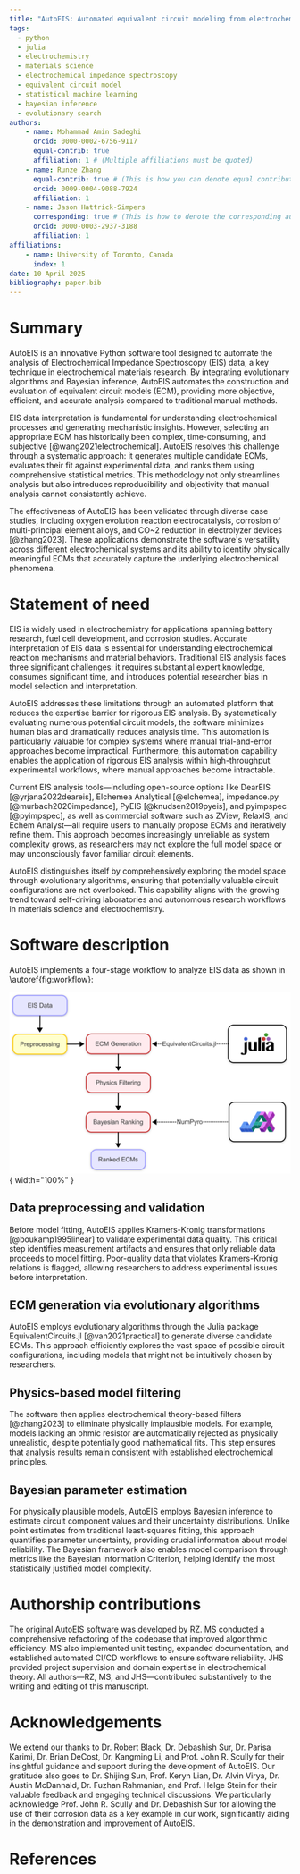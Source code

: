 ```yaml
---
title: "AutoEIS: Automated equivalent circuit modeling from electrochemical impedance spectroscopy data using statistical machine learning"
tags:
  - python
  - julia
  - electrochemistry
  - materials science
  - electrochemical impedance spectroscopy
  - equivalent circuit model
  - statistical machine learning
  - bayesian inference
  - evolutionary search
authors:
    - name: Mohammad Amin Sadeghi
      orcid: 0000-0002-6756-9117
      equal-contrib: true
      affiliation: 1 # (Multiple affiliations must be quoted)
    - name: Runze Zhang
      equal-contrib: true # (This is how you can denote equal contributions between multiple authors)
      orcid: 0009-0004-9088-7924
      affiliation: 1
    - name: Jason Hattrick-Simpers
      corresponding: true # (This is how to denote the corresponding author)
      orcid: 0000-0003-2937-3188
      affiliation: 1
affiliations:
    - name: University of Toronto, Canada
      index: 1
date: 10 April 2025
bibliography: paper.bib
---
```

# Summary

AutoEIS is an innovative Python software tool designed to automate the analysis of Electrochemical Impedance Spectroscopy (EIS) data, a key technique in electrochemical materials research. By integrating evolutionary algorithms and Bayesian inference, AutoEIS automates the construction and evaluation of equivalent circuit models (ECM), providing more objective, efficient, and accurate analysis compared to traditional manual methods.

EIS data interpretation is fundamental for understanding electrochemical processes and generating mechanistic insights. However, selecting an appropriate ECM has historically been complex, time-consuming, and subjective [@wang2021electrochemical]. AutoEIS resolves this challenge through a systematic approach: it generates multiple candidate ECMs, evaluates their fit against experimental data, and ranks them using comprehensive statistical metrics. This methodology not only streamlines analysis but also introduces reproducibility and objectivity that manual analysis cannot consistently achieve.

The effectiveness of AutoEIS has been validated through diverse case studies, including oxygen evolution reaction electrocatalysis, corrosion of multi-principal element alloys, and CO~2 reduction in electrolyzer devices [@zhang2023]. These applications demonstrate the software's versatility across different electrochemical systems and its ability to identify physically meaningful ECMs that accurately capture the underlying electrochemical phenomena.

# Statement of need

EIS is widely used in electrochemistry for applications spanning battery research, fuel cell development, and corrosion studies. Accurate interpretation of EIS data is essential for understanding electrochemical reaction mechanisms and material behaviors. Traditional EIS analysis faces three significant challenges: it requires substantial expert knowledge, consumes significant time, and introduces potential researcher bias in model selection and interpretation.

AutoEIS addresses these limitations through an automated platform that reduces the expertise barrier for rigorous EIS analysis. By systematically evaluating numerous potential circuit models, the software minimizes human bias and dramatically reduces analysis time. This automation is particularly valuable for complex systems where manual trial-and-error approaches become impractical. Furthermore, this automation capability enables the application of rigorous EIS analysis within high-throughput experimental workflows, where manual approaches become intractable.

Current EIS analysis tools—including open-source options like DearEIS [@yrjana2022deareis], Elchemea Analytical [@elchemea], impedance.py [@murbach2020impedance], PyEIS [@knudsen2019pyeis], and pyimpspec [@pyimpspec], as well as commercial software such as ZView, RelaxIS, and Echem Analyst—all require users to manually propose ECMs and iteratively refine them. This approach becomes increasingly unreliable as system complexity grows, as researchers may not explore the full model space or may unconsciously favor familiar circuit elements.

AutoEIS distinguishes itself by comprehensively exploring the model space through evolutionary algorithms, ensuring that potentially valuable circuit configurations are not overlooked. This capability aligns with the growing trend toward self-driving laboratories and autonomous research workflows in materials science and electrochemistry.

# Software description

AutoEIS implements a four-stage workflow to analyze EIS data as shown in \autoref{fig:workflow}:

![AutoEIS workflow. The four-stage process includes data validation via Kramers-Kronig checks, ECM generation using evolutionary algorithms, filtering based on electrochemical theory, and Bayesian parameter estimation for uncertainty-aware model ranking. \label{fig:workflow}](./workflow-mmd.png){ width="100%" }

## Data preprocessing and validation

Before model fitting, AutoEIS applies Kramers-Kronig transformations [@boukamp1995linear] to validate experimental data quality. This critical step identifies measurement artifacts and ensures that only reliable data proceeds to model fitting. Poor-quality data that violates Kramers-Kronig relations is flagged, allowing researchers to address experimental issues before interpretation.

## ECM generation via evolutionary algorithms

AutoEIS employs evolutionary algorithms through the Julia package EquivalentCircuits.jl [@van2021practical] to generate diverse candidate ECMs. This approach efficiently explores the vast space of possible circuit configurations, including models that might not be intuitively chosen by researchers.

## Physics-based model filtering

The software then applies electrochemical theory-based filters [@zhang2023] to eliminate physically implausible models. For example, models lacking an ohmic resistor are automatically rejected as physically unrealistic, despite potentially good mathematical fits. This step ensures that analysis results remain consistent with established electrochemical principles.

## Bayesian parameter estimation

For physically plausible models, AutoEIS employs Bayesian inference to estimate circuit component values and their uncertainty distributions. Unlike point estimates from traditional least-squares fitting, this approach quantifies parameter uncertainty, providing crucial information about model reliability. The Bayesian framework also enables model comparison through metrics like the Bayesian Information Criterion, helping identify the most statistically justified model complexity.

# Authorship contributions

The original AutoEIS software was developed by RZ. MS conducted a comprehensive refactoring of the codebase that improved algorithmic efficiency. MS also implemented unit testing, expanded documentation, and established automated CI/CD workflows to ensure software reliability. JHS provided project supervision and domain expertise in electrochemical theory. All authors—RZ, MS, and JHS—contributed substantively to the writing and editing of this manuscript.

# Acknowledgements

We extend our thanks to Dr. Robert Black, Dr. Debashish Sur, Dr. Parisa Karimi, Dr. Brian DeCost, Dr. Kangming Li, and Prof. John R. Scully for their insightful guidance and support during the development of AutoEIS. Our gratitude also goes to Dr. Shijing Sun, Prof. Keryn Lian, Dr. Alvin Virya, Dr. Austin McDannald, Dr. Fuzhan Rahmanian, and Prof. Helge Stein for their valuable feedback and engaging technical discussions. We particularly acknowledge Prof. John R. Scully and Dr. Debashish Sur for allowing the use of their corrosion data as a key example in our work, significantly aiding in the demonstration and improvement of AutoEIS.

# References
